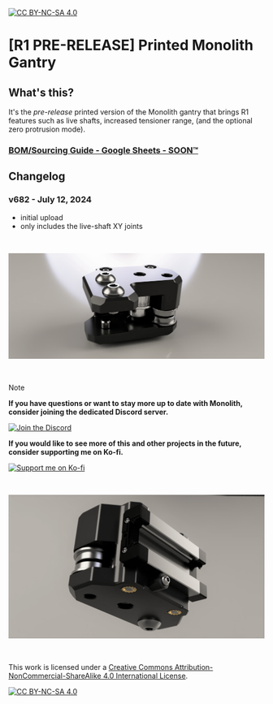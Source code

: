[![CC BY-NC-SA 4.0][cc-by-nc-sa-shield]][cc-by-nc-sa]

# [R1 PRE-RELEASE] Printed Monolith Gantry

## What's this?
It's the *pre-release* printed version of the Monolith gantry that brings R1 features such as live shafts, increased tensioner range, (and the optional zero protrusion mode).

### [BOM/Sourcing Guide - Google Sheets - SOON™ ](https://docs.google.com/spreadsheets/d/1RIai7CNpbDsj-eTeLl5jht6svjdHanomWHTbR4IC2LE/edit?usp=sharing)

## Changelog

### v682 - July 12, 2024
- initial upload
- only includes the live-shaft XY joints

<br/>

![1](Images/R1_XY_1.png)

<br/>

> [!NOTE]
> **If you have questions or want to stay more up to date with Monolith, consider joining the dedicated Discord server.**
>
> [![Join the Discord](https://discord.com/api/guilds/1227971059764953230/widget.png?style=banner3)](https://discord.gg/JanBKxAzDz)
>
> **If you would like to see more of this and other projects in the future, consider supporting me on Ko-fi.**
>
> [![Support me on Ko-fi](https://github.com/CloakedWayne/Monolith_Gantry_V2-VT/blob/main/Images/kofi_short_button_white.png)](https://ko-fi.com/cloakedwayne)

<br/>

![2](Images/R1_XY_2.png)

<br/>

This work is licensed under a
[Creative Commons Attribution-NonCommercial-ShareAlike 4.0 International License][cc-by-nc-sa].

[![CC BY-NC-SA 4.0][cc-by-nc-sa-image]][cc-by-nc-sa]

[cc-by-nc-sa]: http://creativecommons.org/licenses/by-nc-sa/4.0/
[cc-by-nc-sa-image]: https://licensebuttons.net/l/by-nc-sa/4.0/88x31.png
[cc-by-nc-sa-shield]: https://img.shields.io/badge/License-CC%20BY--NC--SA%204.0-lightgrey.svg
